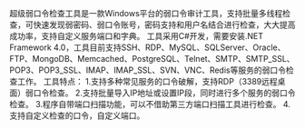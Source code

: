 超级弱口令检查工具是一款Windows平台的弱口令审计工具，支持批量多线程检查，可快速发现弱密码、弱口令账号，密码支持和用户名结合进行检查，大大提高成功率，支持自定义服务端口和字典。
工具采用C#开发，需要安装.NET Framework 4.0，工具目前支持SSH、RDP、MySQL、SQLServer、Oracle、FTP、MongoDB、Memcached、PostgreSQL、Telnet、SMTP、SMTP_SSL、POP3、POP3_SSL、IMAP、IMAP_SSL、SVN、VNC、Redis等服务的弱口令检查工作。
工具特点：
1.支持多种常见服务的口令破解，支持RDP（3389远程桌面）弱口令检查。
2.支持批量导入IP地址或设置IP段，同时进行多个服务的弱口令检查。
3.程序自带端口扫描功能，可以不借助第三方端口扫描工具进行检查。
4.支持自定义检查的口令，自定义端口。

